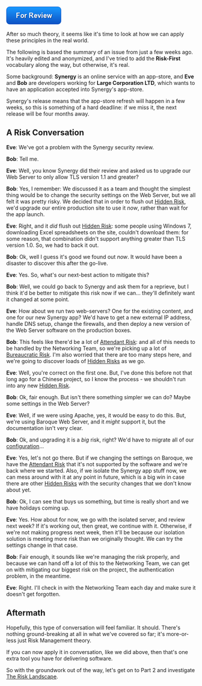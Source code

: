 ![For Review](images/for-review.png)

After so much theory, it seems like it's time to look at how we can apply these principles in the real world.

The following is based the summary of an issue from just a few weeks ago.  It's heavily edited and anonymized, and I've tried to add the **Risk-First** vocabulary along the way, but otherwise, it's real.

Some background:  **Synergy** is an online service with an app-store, and **Eve** and **Bob** are developers working for **Large Corporation LTD**, which wants to have an application accepted into Synergy's app-store.  

Synergy's release means that the app-store refresh will happen in a few weeks, so this is something of a hard deadline: if we miss it, the next release will be four months away.

## A Risk Conversation

**Eve**:  We've got a problem with the Synergy security review.  

**Bob**:  Tell me.

**Eve**:  Well, you know Synergy did their review and asked us to upgrade our Web Server to only allow TLS version 1.1 and greater?  

**Bob**:  Yes, I remember:   We discussed it as a team and thought the simplest thing would be to change the security settings on the Web Server, but we all felt it was pretty risky.  We decided that in order to flush out [Hidden Risk](Attendant-Risk), we'd upgrade our entire production site to use it _now_, rather than wait for the app launch.

**Eve**:  Right, and it _did_ flush out [Hidden Risk](Attendant-Risk): some people using Windows 7, downloading Excel spreadsheets on the site, couldn't download them:  for some reason, that combination didn't support anything greater than TLS version 1.0.  So, we had to back it out.

**Bob**:  Ok, well I guess it's good we found out _now_.  It would have been a disaster to discover this after the go-live.

**Eve**:  Yes.  So, what's our next-best action to mitigate this?  

**Bob**:  Well, we could go back to Synergy and ask them for a reprieve, but I think it'd be better to mitigate this risk now if we can... they'll definitely want it changed at some point.

**Eve**:  How about we run two web-servers?  One for the existing content, and one for our new Synergy app?  We'd have to get a new external IP address, handle DNS setup, change the firewalls, and then deploy a new version of the Web Server software on the production boxes.

**Bob**:  This feels like there'd be a lot of [Attendant Risk](Attendant-Risk):  and all of this needs to be handled by the Networking Team, so we're picking up a lot of [Bureaucratic Risk](Bureaucratic-Risk).  I'm also worried that there are too many steps here, and we're going to discover loads of [Hidden Risks](Attendant-Risk) as we go.

**Eve**:  Well, you're correct on the first one.  But, I've done this before not that long ago for a Chinese project, so I know the process - we shouldn't run into any new [Hidden Risk](Attendant-Risk).

**Bob**:  Ok, fair enough.  But isn't there something simpler we can do?  Maybe some settings in the Web Server?

**Eve**:  Well, if we were using Apache, yes, it would be easy to do this.  But, we're using Baroque Web Server, and it _might_ support it, but the documentation isn't very clear.

**Bob**:  Ok, and upgrading it is a _big_ risk, right?  We'd have to migrate all of our [configuration](Configuration-Riks)... 

**Eve**:  Yes, let's not go there.  But if we changing the settings on Baroque, we have the [Attendant Risk](Attendant-Risk) that it's not supported by the software and we're back where we started.  Also, if we isolate the Synergy app stuff now, we can mess around with it at any point in future, which is a big win in case there are other [Hidden Risks](Attendant-Risk) with the security changes that we don't know about yet.

**Bob**:  Ok, I can see that buys us something, but time is really short and we have holidays coming up.  

**Eve**:  Yes. How about for now, we go with the isolated server, and review next week?  If it's working out, then great, we continue with it.  Otherwise, if we're not making progress next week, then it'll be because our isolation solution is meeting more risk than we originally thought.   We can try the settings change in that case.

**Bob**:  Fair enough, it sounds like we're managing the risk properly, and because we can hand off a lot of this to the Networking Team, we can get on with mitigating our biggest risk on the project, the authentication problem, in the meantime.

**Eve**:  Right.  I'll check in with the Networking Team each day and make sure it doesn't get forgotten.

## Aftermath

Hopefully, this type of conversation will feel familiar.  It should.  There's nothing ground-breaking at all in what we've covered so far; it's more-or-less just Risk Management theory.  

If you can now apply it in conversation, like we did above, then that's one extra tool you have for delivering software.  

So with the groundwork out of the way, let's get on to Part 2 and investigate [The Risk Landscape](Risk-Landscape).  



 